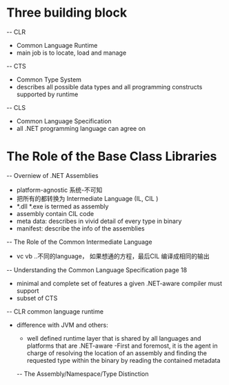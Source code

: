 # Three building block
-- CLR 
  - Common Language Runtime
  - main job is to locate, load and manage 
  
-- CTS 
  - Common Type System 
  - describes all possible data types and all programming constructs supported by runtime 
  
-- CLS 
  - Common Language Specification 
  - all .NET programming language can agree on 
 
# The Role of the Base Class Libraries  

-- Overniew of .NET Assemblies 
  - platform-agnostic 系统-不可知
  - 把所有的都转换为 Intermediate Language (IL, CIL )
  - *.dll *.exe is termed as assembly 
  - assembly contain CIL code 
  - meta data: describes in vivid detail of every type in binary 
  - manifest: describe the info of the assemblies 
  
-- The Role of the Common Intermediate Language 
  - vc vb ..不同的language， 如果想通的方程，最后CIL 编译成相同的输出
  
  
-- Understanding the Common Language Specification page 18
  - minimal and complete set of features a given .NET-aware compiler must support
  - subset of CTS
  
-- CLR common language runtime
  - difference with JVM and others: 
    - well defined runtime layer that is shared by all languages and platforms that are .NET-aware
    -First and foremost, it is the agent in charge of resolving the location of an assembly and finding the requested type within the            binary by reading the contained metadata
    
    
    -- The Assembly/Namespace/Type Distinction
    
    
    
    
    
    
    
    
    
    
    
    
    
    
    
